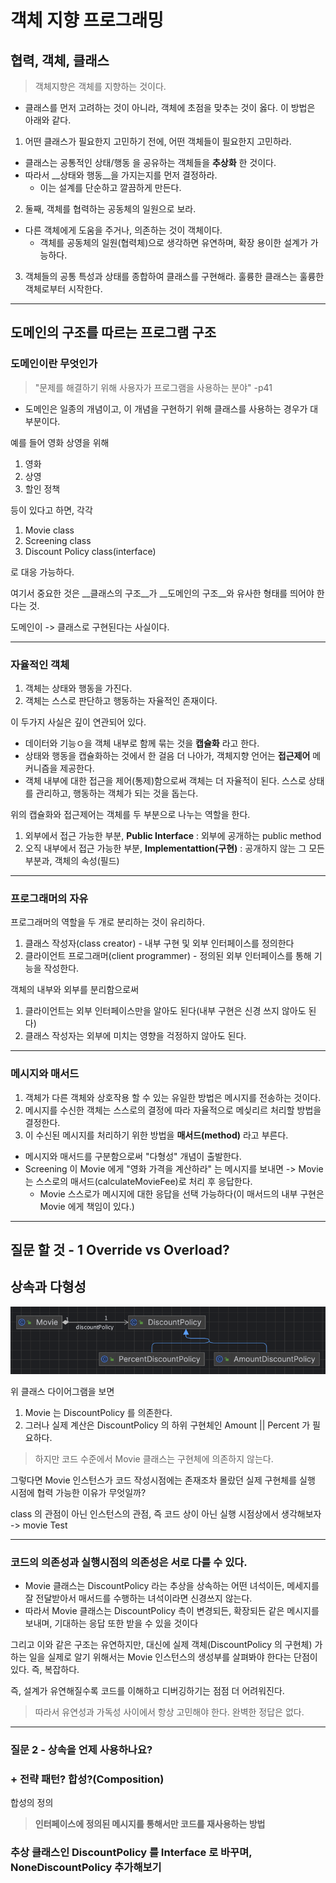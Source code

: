 # 객체 지향 프로그래밍

## 협력, 객체, 클래스

> 객체지향은 객체를 지향하는 것이다.

- 클래스를 먼저 고려하는 것이 아니라, 객체에 초점을 맞추는 것이 옳다. 이 방법은 아래와 같다.

1. 어떤 클래스가 필요한지 고민하기 전에, 어떤 객체들이 필요한지 고민하라.
- 클래스는 공통적인 상태/행동 을 공유하는 객체들을 __추상화__ 한 것이다.
- 따라서 __상태와 행동__을 가지는지를 먼저 결정하라. 
  - 이는 설계를 단순하고 깔끔하게 만든다.

2. 둘째, 객체를 협력하는 공동체의 일원으로 보라.
- 다른 객체에게 도움을 주거나, 의존하는 것이 객체이다.
  - 객체를 공동체의 일원(협력체)으로 생각하면 유연하며, 확장 용이한 설계가 가능하다.

3. 객체들의 공통 특성과 상태를 종합하여 클래스를 구현해라. 훌륭한 클래스는 훌륭한 객체로부터 시작한다.


---

## 도메인의 구조를 따르는 프로그램 구조

### 도메인이란 무엇인가

> "문제를 해결하기 위해 사용자가 프로그램을 사용하는 분야"
> -p41

- 도메인은 일종의 개념이고, 이 개념을 구현하기 위해 클래스를 사용하는 경우가 대부분이다.

예를 들어 영화 상영을 위해

1. 영화
2. 상영
3. 할인 정책

등이 있다고 하면, 각각

1. Movie class
2. Screening class
3. Discount Policy class(interface)

로 대응 가능하다.

여기서 중요한 것은 __클래스의 구조__가 __도메인의 구조__와 유사한 형태를 띄어야 한다는 것.

도메인이 -> 클래스로 구현된다는 사실이다.

---

### 자율적인 객체

1. 객체는 상태와 행동을 가진다.
2. 객체는 스스로 판단하고 행동하는 자율적인 존재이다.

이 두가지 사실은 깊이 연관되어 있다.

- 데이터와 기능ㅇ을 객체 내부로 함께 묶는 것을 __캡슐화__ 라고 한다.
- 상태와 행동을 캡슐화하는 것에서 한 걸음 더 나아가, 객체지향 언어는 __접근제어__ 메커니즘을 제공한다.
- 객체 내부에 대한 접근을 제어(통제)함으로써 객체는 더 자율적이 된다. 스스로 상태를 관리하고, 행동하는 객체가 되는 것을 돕는다.

위의 캡슐화와 접근제어는 객체를 두 부분으로 나누는 역할을 한다.

1. 외부에서 접근 가능한 부분, __Public Interface__ : 외부에 공개하는 public method
2. 오직 내부에서 접근 가능한 부분, __Implementattion(구현)__ : 공개하지 않는 그 모든 부분과, 객체의 속성(필드)

---

### 프로그래머의 자유

프로그래머의 역할을 두 개로 분리하는 것이 유리하다.

1. 클래스 작성자(class creator) - 내부 구현 및 외부 인터페이스를 정의한다
2. 클라이언트 프로그래머(client programmer) - 정의된 외부 인터페이스를 통해 기능을 작성한다.

객체의 내부와 외부를 분리함으로써

1. 클라이언트는 외부 인터페이스만을 알아도 된다(내부 구현은 신경 쓰지 않아도 된다)
2. 클래스 작성자는 외부에 미치는 영향을 걱정하지 않아도 된다.

---

### 메시지와 매서드

1. 객체가 다른 객체와 상호작용 할 수 있는 유일한 방법은 메시지를 전송하는 것이다.
2. 메시지를 수신한 객체는 스스로의 결정에 따라 자율적으로 메싲리르 처리할 방법을 결정한다.
3. 이 수신된 메시지를 처리하기 위한 방법을 __매서드(method)__ 라고 부른다.

- 메시지와 매서드를 구분함으로써 "다형성" 개념이 출발한다.
- Screening 이 Movie 에게 "영화 가격을 계산하라" 는 메시지를 보내면 -> Movie 는 스스로의 매서드(calculateMovieFee)로 처리 후 응답한다.
  - Movie 스스로가 메시지에 대한 응답을 선택 가능하다(이 매서드의 내부 구현은 Movie 에게 책임이 있다.)

---

## 질문 할 것 - 1 Override vs Overload?

## 상속과 다형성

![img.png](images%2Fimg.png)

위 클래스 다이어그램을 보면

1. Movie 는 DiscountPolicy 를 의존한다.
2. 그러나 실제 계산은 DiscountPolicy 의 하위 구현체인 Amount || Percent 가 필요하다.

> 하지만 코드 수준에서 Movie 클래스는 구현체에 의존하지 않는다.

그렇다면 Movie 인스턴스가 코드 작성시점에는 존재조차 몰랐던 실제 구현체를 실행 시점에 협력 가능한 이유가 무엇일까?

class 의 관점이 아닌 인스턴스의 관점, 즉 코드 상이 아닌 실행 시점상에서 생각해보자 -> movie Test

---

### 코드의 의존성과 실행시점의 의존성은 서로 다를 수 있다.

- Movie 클래스는 DiscountPolicy 라는 추상을 상속하는 어떤 녀석이든, 메세지를 잘 전달받아서 매서드를 수행하는 녀석이라면 신경쓰지 않는다.
- 따라서 Movie 클래스는 DiscountPolicy 측이 변경되든, 확장되든 같은 메시지를 보내며, 기대하는 응답 또한 받을 수 있을 것이다

그리고 이와 같은 구조는 유연하지만, 대신에 실제 객체(DiscountPolicy 의 구현체) 가 하는 일을 실제로 알기 위해서는 Movie 인스턴스의 생성부를 살펴봐야 한다는 단점이 있다. 즉, 복잡하다.

즉, 설계가 유연해질수록 코드를 이해하고 디버깅하기는 점점 더 어려워진다.

> 따라서 유연성과 가독성 사이에서 항상 고민해야 한다. 완벽한 정답은 없다.

---

### 질문 2 - 상속을 언제 사용하나요?

### + 전략 패턴? 합성?(Composition)

합성의 정의

> __인터페이스에 정의된 메시지를 통해서만 코드를 재사용하는 방법__



### 추상 클래스인 DiscountPolicy 를 Interface 로 바꾸며, NoneDiscountPolicy 추가해보기

